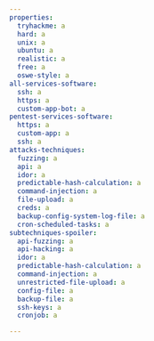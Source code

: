 ```yaml
---
properties:
  tryhackme: a
  hard: a
  unix: a
  ubuntu: a
  realistic: a
  free: a
  oswe-style: a
all-services-software:
  ssh: a
  https: a
  custom-app-bot: a
pentest-services-software:
  https: a
  custom-app: a
  ssh: a
attacks-techniques:
  fuzzing: a
  api: a
  idor: a
  predictable-hash-calculation: a
  command-injection: a
  file-upload: a
  creds: a
  backup-config-system-log-file: a
  cron-scheduled-tasks: a
subtechniques-spoiler:
  api-fuzzing: a
  api-hacking: a
  idor: a
  predictable-hash-calculation: a
  command-injection: a
  unrestricted-file-upload: a
  config-file: a
  backup-file: a
  ssh-keys: a
  cronjob: a

---
```

